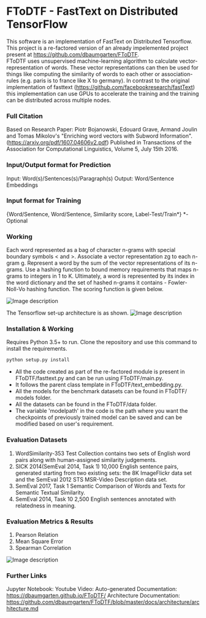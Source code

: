 # FToDTF - FastText on Distributed TensorFlow
This software is an implementation of FastText on Distributed Tensorflow. This project is a re-factored version of an already impelemented project present at https://github.com/dbaumgarten/FToDTF.  
FToDTF uses unsupervised machine-learning algorithm to calculate vector-representation of words. These vector representations can then be used for things like computing the similarity of words to each other or association-rules (e.g. paris is to france like X to germany).
In contrast to the original implementation of fasttext (https://github.com/facebookresearch/fastText) this implementation can use GPUs to accelerate the training and the training can be distributed across multiple nodes.


### Full Citation
Based on Research Paper: Piotr Bojanowski, Edouard Grave, Armand Joulin and Tomas Mikolov's "Enriching word vectors with Subword Information". (https://arxiv.org/pdf/1607.04606v2.pdf)
Published in Transactions of the Association for Computational Linguistics, Volume 5, July 15th 2016.

### Input/Output format for Prediction
Input: Word(s)/Sentences(s)/Paragraph(s)
Output: Word/Sentence Embeddings

### Input format for Training
{Word/Sentence, Word/Sentence, Similarity score, Label-Test/Train*}
\*- Optional

### Working
Each word represented as a bag of character n-grams with special boundary symbols < and >. Associate a vector representation zg to each n-gram g.  Represent a word by the sum of the vector representations of its n-grams. Use a hashing function to bound memory requirements that maps n-grams to integers in 1 to K. Ultimately, a word is represented by its index in the word dictionary and the set of hashed n-grams it contains - Fowler-Noll-Vo hashing function. The scoring function is given below.

![Image description](https://github.com/KhadijaZavery/ditk/blob/develop/text/embedding/FToDTF/formula.png)

The Tensorflow set-up architecture is as shown.
![Image description](https://github.com/KhadijaZavery/ditk/blob/develop/text/embedding/FToDTF/FToDTF%20Architecture.png)

### Installation & Working
Requires Python 3.5+ to run. Clone the repository and use this command to install the requirements.
```sh
python setup.py install
```
* All the code created as part of the re-factored module is present in FToDTF/fasttext.py and can be run using FToDTF/main.py. 
* It follows the parent class template in FToDTF/text_embedding.py. 
* All the models for the benchmark datasets can be found in FToDTF/ models folder.
* All the datasets can be found in the FToDTF/data folder. 
* The variable 'modelpath' in the code is the path where you want the checkpoints of previously trained model can be saved and can be modified based on user's requirement.  


### Evaluation Datasets
1.	WordSimilarity-353 Test Collection contains two sets of English word pairs along with human-assigned similarity judgements.
2.	SICK 2014(SemEval 2014, Task 1)
10,000 English sentence pairs, generated starting from two existing sets: the 8K ImageFlickr data set and the SemEval 2012 STS MSR-Video Description data set.
3.	SemEval 2017, Task 1
Semantic Comparison of Words and Texts for Semantic Textual Similarity.
4.   SemEval 2014, Task 10
2,500 English sentences annotated with relatedness in meaning. 

### Evaluation Metrics & Results
1. Pearson Relation
2. Mean Square Error 
3. Spearman Correlation

![Image description](https://github.com/KhadijaZavery/ditk/blob/develop/text/embedding/FToDTF/metrics.png)

### Further Links
Jupyter Notebook: 
Youtube Video: 
Auto-generated Documentation: https://dbaumgarten.github.io/FToDTF/
Architecture Documentation: https://github.com/dbaumgarten/FToDTF/blob/master/docs/architecture/architecture.md
